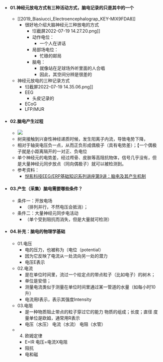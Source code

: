 - #### 01.神经元放电方式有三种活动方式，脑电记录的只是其中的一个
	- [[2019_Biasiucci_Electroencephalograp_KEY-MIX9FDA8]]
		- 很好地介绍大脑神经元三种放电的方式
			- ![[截屏2022-07-19 14.27.20.png]]
			- 动作电位：
				- 一个人在讲话
			- 局部场电位：
				- 忙碌的邮局
			- 脑电：
				- 就像站在足球场外听里面的人合唱
				- 因此，其空间分辨是很差的
	- 神经元放电的三种记录方式
		- ![[截屏2022-07-19 14.35.06.png]]
		- EEG 
			- 头皮记录的
		- ECoG
		- LFP/MUR
- #### 02.脑电产生过程
	- ![](https://api2.mubu.com/v3/document_image/dfc984e8-0363-4a06-a69b-adcf560b0bef-3785873.jpg)
	- 树突接触到兴奋性神经递质时候，发生阳离子内流，导致电势下降，  
	- 相对于轴突电压负一点，从而正负形成偶极子（具有电势差）；【一个偶极子就是小距离隔开的一对正、负电位  
	- 单个神经元的电势差，经过颅骨、皮肤等高阻抗物体，信号几乎没有，但是大量神经元同步放点（同向偶极子）就可以被检测到。  
	- 参考资料：
		- [悦影科技EEG/ERP基础知识系列讲座第9讲：脑电及其产生机制](https://www.zhihu.com/zvideo/1403401276500168704)
- #### 03.产生（采集）脑电需要哪些条件？  
	- 条件一：开放电场  
		- （排列并行，不然电压会抵消）；  
	- 条件二：大量神经元同步电活动  
		- （单个受到阻抗而消失，但是大量就可检测）  
- #### 04.补充：脑电的物理学基础  
	- 01.电压  
		- 电的压力，也被称为（电位（potential）  
		- 因为它反映了电流从一处流向另一处的潜力  
		- 电压E表示  
	- 02.电流  
		- 是在单位时间里，流过一个给定点的带点粒子（比如电子）的树木；  
		- 单位是安倍；  
		- 测量电流类似于测量在单位时间里通过某一管道的水量（如每小时10升）  
		- 电流用I表示，表示其强度Intensity  
	- 03.电阻  
		- 是一种物质阻止带点的粒子穿过它的能力 物质的组成；长度；直径 度量单位是欧姆，通常用R表示  
		- 电压（水压） 电流（水流） 电阻（水管）  
	- 04. 欧姆定律  
		- E=IR 电压=电流X电阻  
		- 阻抗  
		- 电和磁  